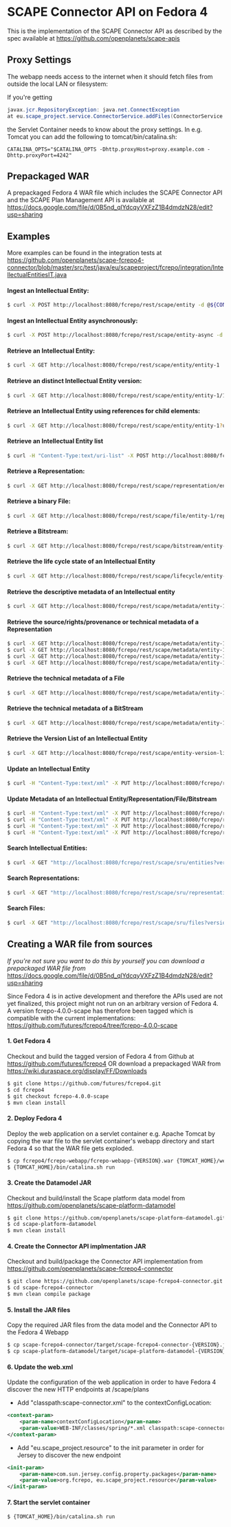 SCAPE Connector API on Fedora 4 
=================================

This is the implementation of the SCAPE Connector API as described by the spec available at 
https://github.com/openplanets/scape-apis

Proxy Settings
--------------

The webapp needs access to the internet when it should fetch files from outside the local LAN or filesystem:


If you're getting 
```java 
javax.jcr.RepositoryException: java.net.ConnectException
at eu.scape_project.service.ConnectorService.addFiles(ConnectorService.java:540)
```


the Servlet Container needs to know about the proxy settings. In e.g. Tomcat you can add the following to tomcat/bin/catalina.sh:
```
CATALINA_OPTS="$CATALINA_OPTS -Dhttp.proxyHost=proxy.example.com -Dhttp.proxyPort=4242"
```

Prepackaged WAR 
---------------

A prepackaged Fedora 4 WAR file which includes the SCAPE Connector API and the SCAPE Plan Management API is available at
https://docs.google.com/file/d/0B5nd_qlYdcqyVXFzZ1B4dmdzN28/edit?usp=sharing

Examples
--------
More examples can be found in the integration tests at https://github.com/openplanets/scape-fcrepo4-connector/blob/master/src/test/java/eu/scapeproject/fcrepo/integration/IntellectualEntitiesIT.java


#### Ingest an Intellectual Entity:

```bash
$ curl -X POST http://localhost:8080/fcrepo/rest/scape/entity -d @${CONNECTOR_FOLDER}/src/test/resources/entity-minimal.xml
```

#### Ingest an Intellectual Entity asynchronously:

```bash
$ curl -X POST http://localhost:8080/fcrepo/rest/scape/entity-async -d @${CONNECTOR_FOLDER}/src/test/resources/entity-minimal.xml
```

#### Retrieve an Intellectual Entity:

```bash
$ curl -X GET http://localhost:8080/fcrepo/rest/scape/entity/entity-1
```

#### Retrieve an distinct Intellectual Entity version:

```bash
$ curl -X GET http://localhost:8080/fcrepo/rest/scape/entity/entity-1/1
```

#### Retrieve an Intellectual Entity using references for child elements:

```bash
$ curl -X GET http://localhost:8080/fcrepo/rest/scape/entity/entity-1?useReferences=yes
```

#### Retrieve an Intellectual Entity list

```bash
$ curl -H "Content-Type:text/uri-list" -X POST http://localhost:8080/fcrepo/rest/scape/entity-list -d "http://localhost:8080/fcrepo/rest/scape/entity/entity-1"
```

#### Retrieve a Representation:

```bash
$ curl -X GET http://localhost:8080/fcrepo/rest/scape/representation/entity-1/representation-1
```

#### Retrieve a binary File:

```bash
$ curl -X GET http://localhost:8080/fcrepo/rest/scape/file/entity-1/representation-1/file-1
```

#### Retrieve a Bitstream:

```bash
$ curl -X GET http://localhost:8080/fcrepo/rest/scape/bitstream/entity-1/representation-1/file-1/bitstream-1
```

#### Retrieve the life cycle state of an Intellectual Entity

```bash
$ curl -X GET http://localhost:8080/fcrepo/rest/scape/lifecycle/entity-1
```

#### Retrieve the descriptive metadata of an Intellectual entity

```bash
$ curl -X GET http://localhost:8080/fcrepo/rest/scape/metadata/entity-1/DESCRIPTIVE
```

#### Retrieve the source/rights/provenance or technical metadata of a Representation 

```bash
$ curl -X GET http://localhost:8080/fcrepo/rest/scape/metadata/entity-1/representation-1/SOURCE
$ curl -X GET http://localhost:8080/fcrepo/rest/scape/metadata/entity-1/representation-1/RIGHTS
$ curl -X GET http://localhost:8080/fcrepo/rest/scape/metadata/entity-1/representation-1/PROVENANCE
$ curl -X GET http://localhost:8080/fcrepo/rest/scape/metadata/entity-1/representation-1/TECHNICAL
```

#### Retrieve the technical metadata of a File 

```bash
$ curl -X GET http://localhost:8080/fcrepo/rest/scape/metadata/entity-1/representation-1/file-1/TECHNICAL
```

#### Retrieve the technical metadata of a BitStream 

```bash
$ curl -X GET http://localhost:8080/fcrepo/rest/scape/metadata/entity-1/representation-1/file-1/bitstream-1/TECHNICAL
```

#### Retrieve the Version List of an Intellectual Entity

```bash
$ curl -X GET http://localhost:8080/fcrepo/rest/scape/entity-version-list/entity-1
```
#### Update an Intellectual Entity

```bash
$ curl -H "Content-Type:text/xml" -X PUT http://localhost:8080/fcrepo/rest/scape/entity/entity-1 -d @${CONNECTOR_FOLDER}/src/test/resources/entity-minimal.xml
```

#### Update Metadata of an Intellectual Entity/Representation/File/Bitstream

```bash
$ curl -H "Content-Type:text/xml" -X PUT http://localhost:8080/fcrepo/rest/scape/metadata/entity-1/DESCRIPTIVE -d '<dc:dublin-core xmlns:dc="http://purl.org/dc/elements/1.1/"><dc:title>foo</dc:title></dc:dublin-core>'
$ curl -H "Content-Type:text/xml" -X PUT http://localhost:8080/fcrepo/rest/scape/metadata/entity-1/representation-1/SOURCE -d '<dc:dublin-core xmlns:dc="http://purl.org/dc/elements/1.1/"><dc:title>foo</dc:title></dc:dublin-core>'
$ curl -H "Content-Type:text/xml" -X PUT http://localhost:8080/fcrepo/rest/scape/metadata/entity-1/representation-1/file-1/TECHNICAL -d '<textmd:textMD xmlns:textmd="info:lc/xmlns/textmd-v3"><textmd:encoding><textmd:encoding_platform linebreak="LF"></textmd:encoding_platform></textmd:encoding></textmd:textMD>'
$ curl -H "Content-Type:text/xml" -X PUT http://localhost:8080/fcrepo/rest/scape/metadata/entity-1/representation-1/file-1/bitstream-1/TECHNICAL -d '<dc:dublin-core xmlns:dc="http://purl.org/dc/elements/1.1/"><dc:title>foo</dc:title></dc:dublin-core>'
```

#### Search Intellectual Entities:

```bash
$ curl -X GET "http://localhost:8080/fcrepo/rest/scape/sru/entities?version=1&operation=searchRetrieve&query=*"
```

#### Search Representations:

```bash
$ curl -X GET "http://localhost:8080/fcrepo/rest/scape/sru/representations?version=1&operation=searchRetrieve&query=*"
``` 

#### Search Files:

```bash
$ curl -X GET "http://localhost:8080/fcrepo/rest/scape/sru/files?version=1&operation=searchRetrieve&query=*"
```


Creating a WAR file from sources
--------------------------------

_If you're not sure you want to do this by yourself you can download a prepackaged WAR file from_ https://docs.google.com/file/d/0B5nd_qlYdcqyVXFzZ1B4dmdzN28/edit?usp=sharing

Since Fedora 4 is in active development and therefore the APIs used are not yet finalized, this project might not run on an arbitrary version of Fedora 4.
A version fcrepo-4.0.0-scape has therefore been tagged which is compatible with the current implementations:
https://github.com/futures/fcrepo4/tree/fcrepo-4.0.0-scape


#### 1. Get Fedora 4

Checkout and build the tagged version of Fedora 4 from Github at https://github.com/futures/fcrepo4
OR download a prepackaged WAR from https://wiki.duraspace.org/display/FF/Downloads

```bash
$ git clone https://github.com/futures/fcrepo4.git
$ cd fcrepo4
$ git checkout fcrepo-4.0.0-scape
$ mvn clean install
```

#### 2. Deploy Fedora 4

Deploy the web application on a servlet container e.g. Apache Tomcat by copying the war file to the servlet container's webapp directory and start Fedora 4 so that the WAR file gets exploded.

```bash
$ cp fcrepo4/fcrepo-webapp/fcrepo-webapp-{VERSION}.war {TOMCAT_HOME}/webapps/fcrepo.war
$ {TOMCAT_HOME}/bin/catalina.sh run
```

#### 3. Create the Datamodel JAR

Checkout and build/install the Scape platform data model from  https://github.com/openplanets/scape-platform-datamodel

```bash
$ git clone https://github.com/openplanets/scape-platform-datamodel.git
$ cd scape-platform-datamodel
$ mvn clean install
```

#### 4. Create the Connector API implmentation JAR

Checkout and build/package the Connector API implementation from https://github.com/openplanets/scape-fcrepo4-connector

```bash
$ git clone https://github.com/openplanets/scape-fcrepo4-connector.git
$ cd scape-fcrepo4-connector
$ mvn clean compile package
```	

#### 5. Install the JAR files

Copy the required JAR files from the data model and the Connector API to the Fedora 4 Webapp

```bash
$ cp scape-fcrepo4-connector/target/scape-fcrepo4-connector-{VERSION}.jar {TOMCAT_HOME}/webapps/fcrepo/WEB-INF/lib/
$ cp scape-platform-datamodel/target/scape-platform-datamodel-{VERSION}.jar {TOMCAT_HOME}/webapps/fcrepo/WEB-INF/lib/
```
	
#### 6. Update the web.xml

Update the configuration of the web application in order to have Fedora 4 discover the new HTTP endpoints at /scape/plans

*  Add "classpath:scape-connector.xml" to the contextConfigLocation:

```xml
<context-param>
	<param-name>contextConfigLocation</param-name>
	<param-value>WEB-INF/classes/spring/*.xml classpath:scape-connector.xml</param-value>
</context-param>
```

*  Add "eu.scape_project.resource" to the init parameter in order for Jersey to discover the new endpoint

```xml
<init-param>
	<param-name>com.sun.jersey.config.property.packages</param-name>
	<param-value>org.fcrepo, eu.scape_project.resource</param-value>
</init-param>
```
#### 7. Start the servlet container


```bash
$ {TOMCAT_HOME}/bin/catalina.sh run
```